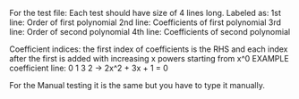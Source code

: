 For the test file:
Each test should have size of 4 lines long. Labeled as:
1st line: Order of first polynomial
2nd line: Coefficients of first polynomial
3rd line: Order of second polynomial
4th line: Coefficients of second polynomial

Coefficient indices:
the first index of coefficients is the RHS
and each index after the first is added with increasing x powers starting from x^0
EXAMPLE coefficient line: 0 1 3 2 -> 2x^2 + 3x + 1 = 0

For the Manual testing it is the same but you have to type it manually.

